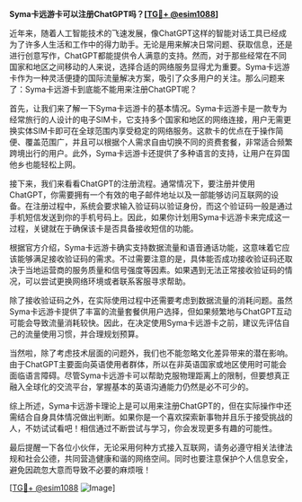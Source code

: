 **Syma卡远游卡可以注册ChatGPT吗？[[TG💪+ @esim1088](https://t.me/s/esim1088)]**

近年来，随着人工智能技术的飞速发展，像ChatGPT这样的智能对话工具已经成为了许多人生活和工作中的得力助手。无论是用来解决日常问题、获取信息，还是进行创意写作，ChatGPT都能提供令人满意的支持。然而，对于那些经常在不同国家和地区之间移动的人来说，选择合适的网络服务显得尤为重要。Syma卡远游卡作为一种灵活便捷的国际流量解决方案，吸引了众多用户的关注。那么问题来了：Syma卡远游卡到底能不能用来注册ChatGPT呢？

首先，让我们来了解一下Syma卡远游卡的基本情况。Syma卡远游卡是一款专为经常旅行的人设计的电子SIM卡，它支持多个国家和地区的网络连接，用户无需更换实体SIM卡即可在全球范围内享受稳定的网络服务。这款卡的优点在于操作简便、覆盖范围广，并且可以根据个人需求自由切换不同的资费套餐，非常适合频繁跨境出行的用户。此外，Syma卡远游卡还提供了多种语言的支持，让用户在异国他乡也能轻松上网。

接下来，我们来看看ChatGPT的注册流程。通常情况下，要注册并使用ChatGPT，你需要拥有一个有效的电子邮件地址以及一部能够访问互联网的设备。在注册过程中，系统会要求输入验证码以验证身份，而这个验证码一般是通过手机短信发送到你的手机号码上。因此，如果你计划用Syma卡远游卡来完成这一过程，关键就在于确保该卡是否具备接收短信的功能。

根据官方介绍，Syma卡远游卡确实支持数据流量和语音通话功能，这意味着它应该能够满足接收验证码的需求。不过需要注意的是，具体能否成功接收验证码还取决于当地运营商的服务质量和信号强度等因素。如果遇到无法正常接收验证码的情况，可以尝试更换网络环境或者联系客服寻求帮助。

除了接收验证码之外，在实际使用过程中还需要考虑到数据流量的消耗问题。虽然Syma卡远游卡提供了丰富的流量套餐供用户选择，但如果频繁地与ChatGPT互动可能会导致流量消耗较快。因此，在决定使用Syma卡远游卡之前，建议先评估自己的流量使用习惯，并合理规划预算。

当然啦，除了考虑技术层面的问题外，我们也不能忽略文化差异带来的潜在影响。由于ChatGPT主要面向英语使用者群体，所以在非英语国家或地区使用时可能会面临语言障碍。尽管Syma卡远游卡可以帮助克服物理距离上的限制，但要想真正融入全球化的交流平台，掌握基本的英语沟通能力仍然是必不可少的。

综上所述，Syma卡远游卡理论上是可以用来注册ChatGPT的，但在实际操作中还需结合自身具体情况做出判断。如果你是一个喜欢探索新事物并且乐于接受挑战的人，不妨试试看吧！相信通过不断尝试与学习，你会发现更多有趣的可能性。

最后提醒一下各位小伙伴，无论采用何种方式接入互联网，请务必遵守相关法律法规和社会公德，共同营造健康和谐的网络空间。同时也要注意保护个人信息安全，避免因疏忽大意而导致不必要的麻烦哦！

[[TG💪+ @esim1088](https://t.me/s/esim1088) ![Image](https://i.postimg.cc/4NQfJmqS/Snipaste-2025-05-13-00-14-12.png)]